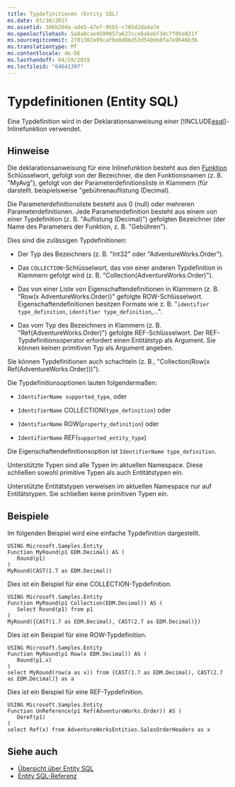 ```yaml
---
title: Typdefinitionen (Entity SQL)
ms.date: 03/30/2017
ms.assetid: 306b204a-ade5-47ef-95b5-c785d2da4a7e
ms.openlocfilehash: 5a8a0cae4599057a627cce6abebf34c7f05e821f
ms.sourcegitcommit: 2701302a99cafbe0d86d53d540eb0fa7e9b46b36
ms.translationtype: MT
ms.contentlocale: de-DE
ms.lasthandoff: 04/28/2019
ms.locfileid: "64641397"
---
```

# <a name="type-definitions-entity-sql"></a>Typdefinitionen (Entity SQL)
Eine Typdefinition wird in der Deklarationsanweisung einer [!INCLUDE[esql](../../../../../../includes/esql-md.md)]-Inlinefunktion verwendet.  
  
## <a name="remarks"></a>Hinweise  
 Die deklarationsanweisung für eine Inlinefunktion besteht aus den [Funktion](../../../../../../docs/framework/data/adonet/ef/language-reference/function-entity-sql.md) Schlüsselwort, gefolgt von der Bezeichner, die den Funktionsnamen (z. B. "MyAvg"), gefolgt von der Parameterdefinitionsliste in Klammern (für darstellt. beispielsweise "gebührenauflistung (Decimal).  
  
 Die Parameterdefinitionsliste besteht aus 0 (null) oder mehreren Parameterdefinitionen. Jede Parameterdefinition besteht aus einem von einer Typdefinition (z. B. "Auflistung (Decimal)") gefolgten Bezeichner (der Name des Parameters der Funktion, z. B. "Gebühren").  
  
 Dies sind die zulässigen Typdefinitionen:  
  
- Der Typ des Bezeichners (z. B. "Int32" oder "AdventureWorks.Order").  
  
- Das `COLLECTION`-Schlüsselwort, das von einer anderen Typdefinition in Klammern gefolgt wird (z. B. "Collection(AdventureWorks.Order)").  
  
- Das von einer Liste von Eigenschaftendefinitionen in Klammern (z. B. "Row(x AdventureWorks.Order))" gefolgte ROW-Schlüsselwort. Eigenschaftendefinitionen besitzen Formate wie z. B. "`identifier type_definition`, `identifier type_definition`,...".  
  
- Das vom Typ des Bezeichners in Klammern (z. B. "Ref(AdventureWorks.Order)") gefolgte REF-Schlüsselwort. Der REF-Typdefinitionsoperator erfordert einen Entitätstyp als Argument. Sie können keinen primitiven Typ als Argument angeben.  
  
 Sie können Typdefinitionen auch schachteln (z. B., "Collection(Row(x Ref(AdventureWorks.Order)))").  
  
 Die Typdefinitionsoptionen lauten folgendermaßen:  
  
- `IdentifierName supported_type`, oder  
  
- `IdentifierName` COLLECTION(`type_definition`) oder  
  
- `IdentifierName` ROW(`property_definition`) oder  
  
- `IdentifierName` REF(`supported_entity_type`)  
  
 Die Eigenschaftendefinitionsoption ist `IdentifierName type_definition`.  
  
 Unterstützte Typen sind alle Typen im aktuellen Namespace. Diese schließen sowohl primitive Typen als auch Entitätstypen ein.  
  
 Unterstützte Entitätstypen verweisen im aktuellen Namespace nur auf Entitätstypen. Sie schließen keine primitiven Typen ein.  
  
## <a name="examples"></a>Beispiele  
 Im folgenden Beispiel wird eine einfache Typdefinition dargestellt.  
  
```  
USING Microsoft.Samples.Entity  
Function MyRound(p1 EDM.Decimal) AS (  
   Round(p1)  
)  
MyRound(CAST(1.7 as EDM.Decimal))  
```  
  
 Dies ist ein Beispiel für eine COLLECTION-Typdefinition.  
  
```  
USING Microsoft.Samples.Entity  
Function MyRound(p1 Collection(EDM.Decimal)) AS (  
   Select Round(p1) from p1  
)  
MyRound({CAST(1.7 as EDM.Decimal), CAST(2.7 as EDM.Decimal)})  
```  
  
 Dies ist ein Beispiel für eine ROW-Typdefinition.  
  
```  
USING Microsoft.Samples.Entity  
Function MyRound(p1 Row(x EDM.Decimal)) AS (  
   Round(p1.x)  
)  
select MyRound(row(a as x)) from {CAST(1.7 as EDM.Decimal), CAST(2.7 as EDM.Decimal)} as a  
```  
  
 Dies ist ein Beispiel für eine REF-Typdefinition.  
  
```  
USING Microsoft.Samples.Entity  
Function UnReference(p1 Ref(AdventureWorks.Order)) AS (  
   Deref(p1)  
)  
select Ref(x) from AdventureWorksEntities.SalesOrderHeaders as x  
```  
  
## <a name="see-also"></a>Siehe auch

- [Übersicht über Entity SQL](../../../../../../docs/framework/data/adonet/ef/language-reference/entity-sql-overview.md)
- [Entity SQL-Referenz](../../../../../../docs/framework/data/adonet/ef/language-reference/entity-sql-reference.md)
